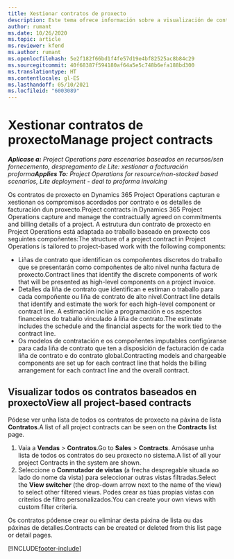 ```yaml
---
title: Xestionar contratos de proxecto
description: Este tema ofrece información sobre a visualización de contratos baseados en proxecto.
author: rumant
ms.date: 10/26/2020
ms.topic: article
ms.reviewer: kfend
ms.author: rumant
ms.openlocfilehash: 5e2f182f66bd1f4fe57d19e4bf82525ac8b84c29
ms.sourcegitcommit: 40f68387f594180af64a5e5c748b6efa188bd300
ms.translationtype: HT
ms.contentlocale: gl-ES
ms.lasthandoff: 05/10/2021
ms.locfileid: "6003089"
---
```

# <a name="manage-project-contracts"></a><span data-ttu-id="7fe0d-103">Xestionar contratos de proxecto</span><span class="sxs-lookup"><span data-stu-id="7fe0d-103">Manage project contracts</span></span>

<span data-ttu-id="7fe0d-104">_**Aplícase a:** Project Operations para escenarios baseados en recursos/sen fornecemento, despregamento de Lite: xestionar a facturación proforma_</span><span class="sxs-lookup"><span data-stu-id="7fe0d-104">_**Applies To:** Project Operations for resource/non-stocked based scenarios, Lite deployment - deal to proforma invoicing_</span></span>

<span data-ttu-id="7fe0d-105">Os contratos de proxecto en Dynamics 365 Project Operations capturan e xestionan os compromisos acordados por contrato e os detalles de facturación dun proxecto.</span><span class="sxs-lookup"><span data-stu-id="7fe0d-105">Project contracts in Dynamics 365 Project Operations capture and manage the contractually agreed on commitments and billing details of a project.</span></span> <span data-ttu-id="7fe0d-106">A estrutura dun contrato de proxecto en Project Operations está adaptada ao traballo baseado en proxecto cos seguintes compoñentes:</span><span class="sxs-lookup"><span data-stu-id="7fe0d-106">The structure of a project contract in Project Operations is tailored to project-based work with the following components:</span></span>

- <span data-ttu-id="7fe0d-107">Liñas de contrato que identifican os compoñentes discretos do traballo que se presentarán como compoñentes de alto nivel nunha factura de proxecto.</span><span class="sxs-lookup"><span data-stu-id="7fe0d-107">Contract lines that identify the discrete components of work that will be presented as high-level components on a project invoice.</span></span>
- <span data-ttu-id="7fe0d-108">Detalles da liña de contrato que identifican e estiman o traballo para cada compoñente ou liña de contrato de alto nivel.</span><span class="sxs-lookup"><span data-stu-id="7fe0d-108">Contract line details that identify and estimate the work for each high-level component or contract line.</span></span> <span data-ttu-id="7fe0d-109">A estimación inclúe a programación e os aspectos financeiros do traballo vinculado á liña de contrato.</span><span class="sxs-lookup"><span data-stu-id="7fe0d-109">The estimate includes the schedule and the financial aspects for the work tied to the contract line.</span></span>
- <span data-ttu-id="7fe0d-110">Os modelos de contratación e os compoñentes imputables configúranse para cada liña de contrato que ten a disposición de facturación de cada liña de contrato e do contrato global.</span><span class="sxs-lookup"><span data-stu-id="7fe0d-110">Contracting models and chargeable components are set up for each contract line that holds the billing arrangement for each contract line and the overall contract.</span></span>

## <a name="view-all-project-based-contracts"></a><span data-ttu-id="7fe0d-111">Visualizar todos os contratos baseados en proxecto</span><span class="sxs-lookup"><span data-stu-id="7fe0d-111">View all project-based contracts</span></span>

<span data-ttu-id="7fe0d-112">Pódese ver unha lista de todos os contratos de proxecto na páxina de lista **Contratos**.</span><span class="sxs-lookup"><span data-stu-id="7fe0d-112">A list of all project contracts can be seen on the **Contracts** list page.</span></span> 

1. <span data-ttu-id="7fe0d-113">Vaia a **Vendas** > **Contratos**.</span><span class="sxs-lookup"><span data-stu-id="7fe0d-113">Go to **Sales** > **Contracts**.</span></span> <span data-ttu-id="7fe0d-114">Amósase unha lista de todos os contratos do seu proxecto no sistema.</span><span class="sxs-lookup"><span data-stu-id="7fe0d-114">A list of all your project Contracts in the system are shown.</span></span> 
2. <span data-ttu-id="7fe0d-115">Seleccione o **Conmutador de vistas** (a frecha despregable situada ao lado do nome da vista) para seleccionar outras vistas filtradas.</span><span class="sxs-lookup"><span data-stu-id="7fe0d-115">Select the **View switcher** (the drop-down arrow next to the name of the view) to select other filtered views.</span></span> <span data-ttu-id="7fe0d-116">Podes crear as túas propias vistas con criterios de filtro personalizados.</span><span class="sxs-lookup"><span data-stu-id="7fe0d-116">You can create your own views with custom filter criteria.</span></span>

<span data-ttu-id="7fe0d-117">Os contratos pódense crear ou eliminar desta páxina de lista ou das páxinas de detalles.</span><span class="sxs-lookup"><span data-stu-id="7fe0d-117">Contracts can be created or deleted from this list page or detail pages.</span></span>


[!INCLUDE[footer-include](../../includes/footer-banner.md)]